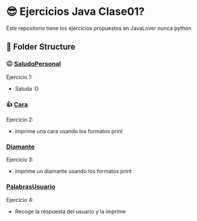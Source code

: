 # 😎 Ejercicios Java Clase01?

Este repositorio tiene los ejercicios propuestos en JavaLover nunca python

## 📂 Folder Structure 

### 😐 [SaludoPersonal](/Modulo1/clase01/src/SaludoPersonal.java)
Ejercicio 1:
 - Saluda :D

### 👍 [Cara](/Modulo1/clase01/src/ImprimirCara.java)
Ejercicio 2:
 - Imprime una cara usando los formatos print

### [Diamante](/Modulo1/clase01/src/ImprimirDiamante.java)
Ejercicio 3:
 - Imprime un diamante usando los formatos print

### [PalabrasUsuario](/Modulo1/clase01/src/ImprimirPalabrasUsuario.java)
Ejercicio 4:
 - Recoge la respuesta del usuario y la imprime

